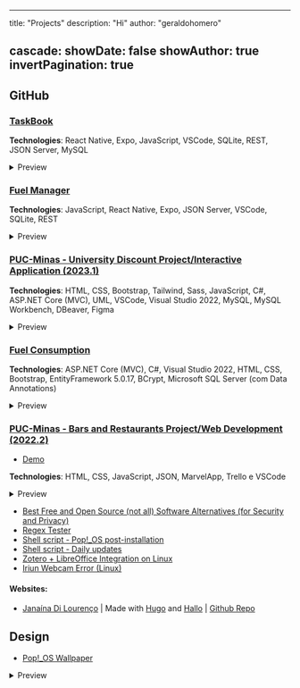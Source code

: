 
---
title: "Projects"
description: "Hi"
author: "geraldohomero"

cascade:
  showDate: false
  showAuthor: true
  invertPagination: true
---

## GitHub

### [TaskBook](https://github.com/ICEI-PUC-Minas-PMV-ADS/pmv-ads-2023-2-e3-proj-mov-t3-time2-app)
**Technologies**: React Native, Expo, JavaScript, VSCode, SQLite, REST, JSON Server, MySQL

<details><summary>Preview</summary>
  <img src="https://raw.githubusercontent.com/geraldohomero/blog/main/assets/img/taskbook.png">
</details>

### [Fuel Manager](https://github.com/geraldohomero/CalcFlex)
**Technologies**: JavaScript, React Native, Expo, JSON Server, VSCode, SQLite, REST
<details><summary>Preview</summary>
  <img src="https://raw.githubusercontent.com/geraldohomero/blog/main/assets/img/calcFlex1.png">
</details>


### [PUC-Minas - University Discount Project/Interactive Application (2023.1)](https://github.com/ICEI-PUC-Minas-PMV-ADS/pmv-ads-2023-1-e2-proj-int-t04-g4-banco-universitario)
**Technologies**: HTML, CSS, Bootstrap, Tailwind, Sass, JavaScript, C#, ASP.NET Core (MVC), UML, VSCode, Visual Studio 2022, MySQL, MySQL Workbench, DBeaver, Figma
<details><summary>Preview</summary>
  <img src="https://raw.githubusercontent.com/geraldohomero/blog/main/assets/img/eixo2-pucminas.png">
</details>

### [Fuel Consumption](https://github.com/geraldohomero/app-web-backend-dotnet5-vs2019)
**Technologies**: ASP.NET Core (MVC), C#, Visual Studio 2022, HTML, CSS, Bootstrap, EntityFramework 5.0.17, BCrypt, Microsoft SQL Server (com Data Annotations)
<details><summary>Preview</summary>
  <img src="https://raw.githubusercontent.com/geraldohomero/blog/main/assets/img/eixo2-class-puc.png">
</details>

### [PUC-Minas - Bars and Restaurants Project/Web Development (2022.2)](https://github.com/ICEI-PUC-Minas-PMV-ADS/pmv-ads-2022-2-e1-proj-web-t9-bares-restaurantes)

- [Demo](https://icei-puc-minas-pmv-ads.github.io/pmv-ads-2022-2-e1-proj-web-t9-bares-restaurantes/)

**Technologies**: HTML, CSS, JavaScript, JSON, MarvelApp, Trello e VSCode

<details><summary>Preview</summary>
  <img src="https://raw.githubusercontent.com/geraldohomero/blog/main/assets/img/eixo1-pucminas.png">
</details>

- [Best Free and Open Source (not all) Software Alternatives (for Security and Privacy)](https://github.com/geraldohomero/best-foss-alternatives)
- [Regex Tester](https://github.com/geraldohomero/regex)
- [Shell script - Pop!_OS post-installation](https://github.com/geraldohomero/post-install-pop-os.sh)
- [Shell script - Daily updates](https://github.com/geraldohomero/my-update.sh)
- [Zotero + LibreOffice Integration on Linux](https://github.com/geraldohomero/Zotero-LibreOffice-Linux)
- [Iriun Webcam Error (Linux)](https://github.com/geraldohomero/iriunwebcam_linux_error)

#### Websites:

 - [Janaína Di Lourenço](https://janalourenci.github.io) | Made with [Hugo](https://gohugo.io) and [Hallo](https://github.com/EmielH/hallo-hugo/) | [Github Repo](https://github.com/janalourenci/janalourenci.github.io)

## Design

- [Pop!_OS Wallpaper](https://www.pling.com/p/1770949/)
<details><summary>Preview</summary>
  <img src="https://raw.githubusercontent.com/geraldohomero/blog/main/assets/img/pop_os.png">
</details>

